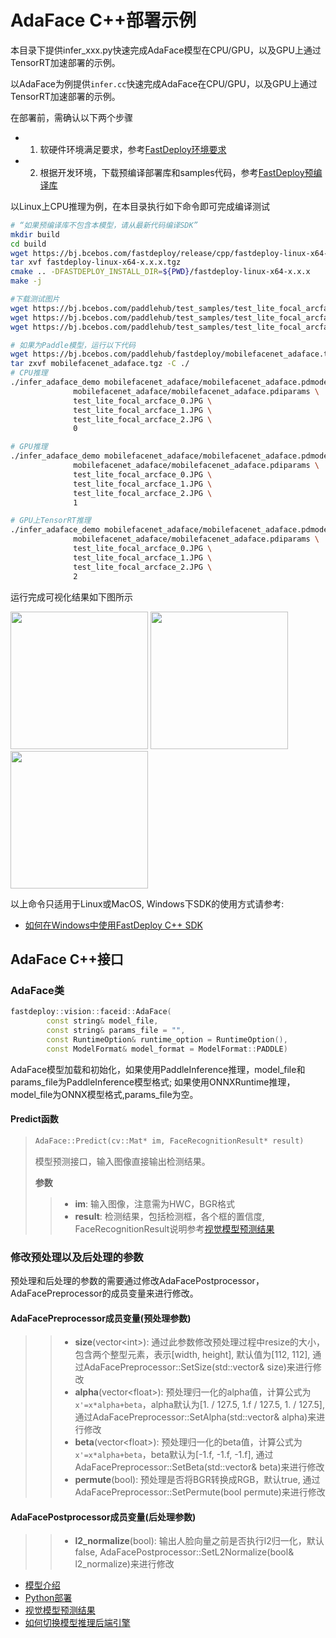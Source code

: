 # AdaFace C++部署示例
本目录下提供infer_xxx.py快速完成AdaFace模型在CPU/GPU，以及GPU上通过TensorRT加速部署的示例。

以AdaFace为例提供`infer.cc`快速完成AdaFace在CPU/GPU，以及GPU上通过TensorRT加速部署的示例。

在部署前，需确认以下两个步骤

- 1. 软硬件环境满足要求，参考[FastDeploy环境要求](../../../../../docs/cn/build_and_install/download_prebuilt_libraries.md)  
- 2. 根据开发环境，下载预编译部署库和samples代码，参考[FastDeploy预编译库](../../../../../docs/cn/build_and_install/download_prebuilt_libraries.md)

以Linux上CPU推理为例，在本目录执行如下命令即可完成编译测试

```bash
# “如果预编译库不包含本模型，请从最新代码编译SDK”
mkdir build
cd build
wget https://bj.bcebos.com/fastdeploy/release/cpp/fastdeploy-linux-x64-x.x.x.tgz
tar xvf fastdeploy-linux-x64-x.x.x.tgz
cmake .. -DFASTDEPLOY_INSTALL_DIR=${PWD}/fastdeploy-linux-x64-x.x.x
make -j

#下载测试图片
wget https://bj.bcebos.com/paddlehub/test_samples/test_lite_focal_arcface_0.JPG
wget https://bj.bcebos.com/paddlehub/test_samples/test_lite_focal_arcface_1.JPG
wget https://bj.bcebos.com/paddlehub/test_samples/test_lite_focal_arcface_2.JPG

# 如果为Paddle模型，运行以下代码
wget https://bj.bcebos.com/paddlehub/fastdeploy/mobilefacenet_adaface.tgz
tar zxvf mobilefacenet_adaface.tgz -C ./
# CPU推理
./infer_adaface_demo mobilefacenet_adaface/mobilefacenet_adaface.pdmodel \
              mobilefacenet_adaface/mobilefacenet_adaface.pdiparams \
              test_lite_focal_arcface_0.JPG \
              test_lite_focal_arcface_1.JPG \
              test_lite_focal_arcface_2.JPG \
              0

# GPU推理
./infer_adaface_demo mobilefacenet_adaface/mobilefacenet_adaface.pdmodel \
              mobilefacenet_adaface/mobilefacenet_adaface.pdiparams \
              test_lite_focal_arcface_0.JPG \
              test_lite_focal_arcface_1.JPG \
              test_lite_focal_arcface_2.JPG \
              1

# GPU上TensorRT推理
./infer_adaface_demo mobilefacenet_adaface/mobilefacenet_adaface.pdmodel \
              mobilefacenet_adaface/mobilefacenet_adaface.pdiparams \
              test_lite_focal_arcface_0.JPG \
              test_lite_focal_arcface_1.JPG \
              test_lite_focal_arcface_2.JPG \
              2

```

运行完成可视化结果如下图所示

<div width="700">
<img width="220" float="left" src="https://user-images.githubusercontent.com/67993288/184321537-860bf857-0101-4e92-a74c-48e8658d838c.JPG">
<img width="220" float="left" src="https://user-images.githubusercontent.com/67993288/184322004-a551e6e4-6f47-454e-95d6-f8ba2f47b516.JPG">
<img width="220" float="left" src="https://user-images.githubusercontent.com/67993288/184321622-d9a494c3-72f3-47f1-97c5-8a2372de491f.JPG">
</div>

以上命令只适用于Linux或MacOS, Windows下SDK的使用方式请参考:  
- [如何在Windows中使用FastDeploy C++ SDK](../../../../../docs/cn/faq/use_sdk_on_windows.md)

## AdaFace C++接口

### AdaFace类

```c++
fastdeploy::vision::faceid::AdaFace(
        const string& model_file,
        const string& params_file = "",
        const RuntimeOption& runtime_option = RuntimeOption(),
        const ModelFormat& model_format = ModelFormat::PADDLE)
```

AdaFace模型加载和初始化，如果使用PaddleInference推理，model_file和params_file为PaddleInference模型格式;
如果使用ONNXRuntime推理，model_file为ONNX模型格式,params_file为空。



#### Predict函数

> ```c++
> AdaFace::Predict(cv::Mat* im, FaceRecognitionResult* result)
> ```
>
> 模型预测接口，输入图像直接输出检测结果。
>
> **参数**
>
> > * **im**: 输入图像，注意需为HWC，BGR格式
> > * **result**: 检测结果，包括检测框，各个框的置信度, FaceRecognitionResult说明参考[视觉模型预测结果](../../../../../docs/api/vision_results/)

### 修改预处理以及后处理的参数
预处理和后处理的参数的需要通过修改AdaFacePostprocessor，AdaFacePreprocessor的成员变量来进行修改。

#### AdaFacePreprocessor成员变量(预处理参数)
> > * **size**(vector&lt;int&gt;): 通过此参数修改预处理过程中resize的大小，包含两个整型元素，表示[width, height], 默认值为[112, 112],
      通过AdaFacePreprocessor::SetSize(std::vector<int>& size)来进行修改
> > * **alpha**(vector&lt;float&gt;): 预处理归一化的alpha值，计算公式为`x'=x*alpha+beta`，alpha默认为[1. / 127.5, 1.f / 127.5, 1. / 127.5],
      通过AdaFacePreprocessor::SetAlpha(std::vector<float>& alpha)来进行修改
> > * **beta**(vector&lt;float&gt;): 预处理归一化的beta值，计算公式为`x'=x*alpha+beta`，beta默认为[-1.f, -1.f, -1.f],
      通过AdaFacePreprocessor::SetBeta(std::vector<float>& beta)来进行修改
> > * **permute**(bool): 预处理是否将BGR转换成RGB，默认true,
      通过AdaFacePreprocessor::SetPermute(bool permute)来进行修改

#### AdaFacePostprocessor成员变量(后处理参数)
> > * **l2_normalize**(bool): 输出人脸向量之前是否执行l2归一化，默认false,
      AdaFacePostprocessor::SetL2Normalize(bool& l2_normalize)来进行修改

- [模型介绍](../../)
- [Python部署](../python)
- [视觉模型预测结果](../../../../../docs/api/vision_results/)
- [如何切换模型推理后端引擎](../../../../../docs/cn/faq/how_to_change_backend.md)

